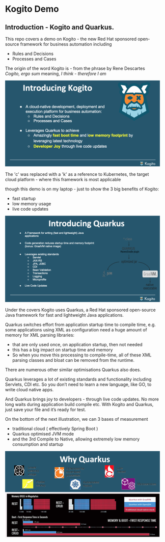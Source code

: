 # Kogito Demo

## Introduction - Kogito and Quarkus. 

This repo covers a demo on Kogito - the new Red Hat sponsored open-source framework for business automation including
- Rules and Decisions 
- Processes and Cases

The origin of the word Kogito is - from the phrase by Rene Descartes
_Cogito, ergo sum_ meaning, _I think - therefore I am_

![](https://raw.githubusercontent.com/tnscorcoran/kogito-demo/master/images/2.png)

The 'c' was replaced with a 'k' as a reference to Kubernetes, the target cloud platform - where this framework is most applicable

though this demo is on my laptop - just to show the 3 big benefits of Kogito:
- fast startup
- low memory usage
- live code updates

![](https://raw.githubusercontent.com/tnscorcoran/kogito-demo/master/images/3-4-5-6.png)

Under the covers Kogito uses Quarkus, a Red Hat sponsored open-source Java framework for fast and lightweight Java applications.

Quarkus switches effort from application startup time to compile time, e.g. some applications using XML as configuration need a huge amount of memory for XML parsing libraries: 
- that are only used once, on application startup, then not needed 
- this has a big impact on startup time and memory 
- So when you move this processing to compile-time, all of these XML parsing classes and bloat can be removed from the runtime.

There are numerous other similar optimisations Quarkus also does.

Quarkus leverages a lot of existing standards and functionality including Servlets, CDI etc. So you don’t need to learn a new language, like GO, to write cloud native apps.

And Quarkus brings joy to developers - through live code updates. No more long waits during application build compile etc. With Kogito and Quarkus, just save your file and it’s ready for test.

On the bottom of the next illustration, we can 3 bases of measurement
- traditional cloud ( effectively Spring Boot )
- Quarkus optimised JVM mode
- and the 3rd Compile to Native, allowing extremely low memory consumption and startup

![](https://raw.githubusercontent.com/tnscorcoran/kogito-demo/master/images/7.png)









